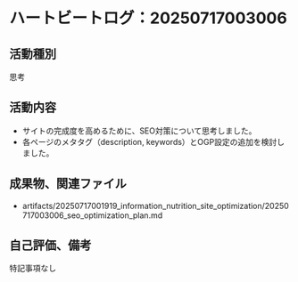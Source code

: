 # ハートビートログ：20250717003006

## 活動種別
思考

## 活動内容
- サイトの完成度を高めるために、SEO対策について思考しました。
- 各ページのメタタグ（description, keywords）とOGP設定の追加を検討しました。

## 成果物、関連ファイル
- artifacts/20250717001919_information_nutrition_site_optimization/20250717003006_seo_optimization_plan.md

## 自己評価、備考
特記事項なし
